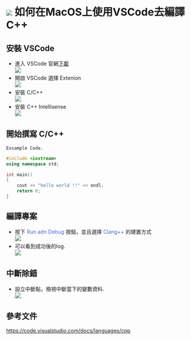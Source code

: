 # ![](https://drive.google.com/uc?id=10INx5_pkhMcYRdx_OO4rXNXxcsvPtBYq) 如何在MacOS上使用VSCode去編譯C++

## 安裝 VSCode
- 進入 VSCode 官網[下載](https://code.visualstudio.com/) <br>
  ![](https://drive.google.com/uc?id=1gZ61xnfWpqUg1iJQi6tDvK4KuCrK5d91)
- 開啟 VSCode 選擇 Extenion <br>
  ![](https://drive.google.com/uc?id=10WqmHhcyj8dOZCbPz1tQ4ZYApt1p1_Vz)
- 安裝 C/C++ <br>
  ![](https://drive.google.com/uc?id=1z-EOAntNa9mg_8syyvIubaq-pPLPv2DC)
- 安裝 C++ Intellisense <br>
  ![](https://drive.google.com/uc?id=1JFgVmlogyHYbCWtde7v4fCzj-pufZl9o)


## 開始撰寫 C/C++
`Exsample Code.`
```c++
#include <iostream>
using namespace std;

int main()
{
    cout << "hello world !!" << endl;
    return 0;
}
```

## 編譯專案
- 按下 <font color=#4169e1>Run adn Debug</font> 按鈕，並且選擇 <font color=#4169e1>Clang++</font> 的建置方式 <br>
  ![](https://drive.google.com/uc?id=1hhmOE6ttKAx4AGdhXPo9POkULMmpCUzc)
- 可以看到成功後的log. <br>
  ![](https://drive.google.com/uc?id=1tHWVpl0JaQX-1sS6k56ET5G3n-hQPyM4)
## 中斷除錯
- 設立中斷點，檢視中斷當下的變數資料. <br>
![](https://drive.google.com/uc?id=1H_KzIV95LrBaKQJB0ykxHdfQRLlA9fGM)

## 參考文件
https://code.visualstudio.com/docs/languages/cpp
